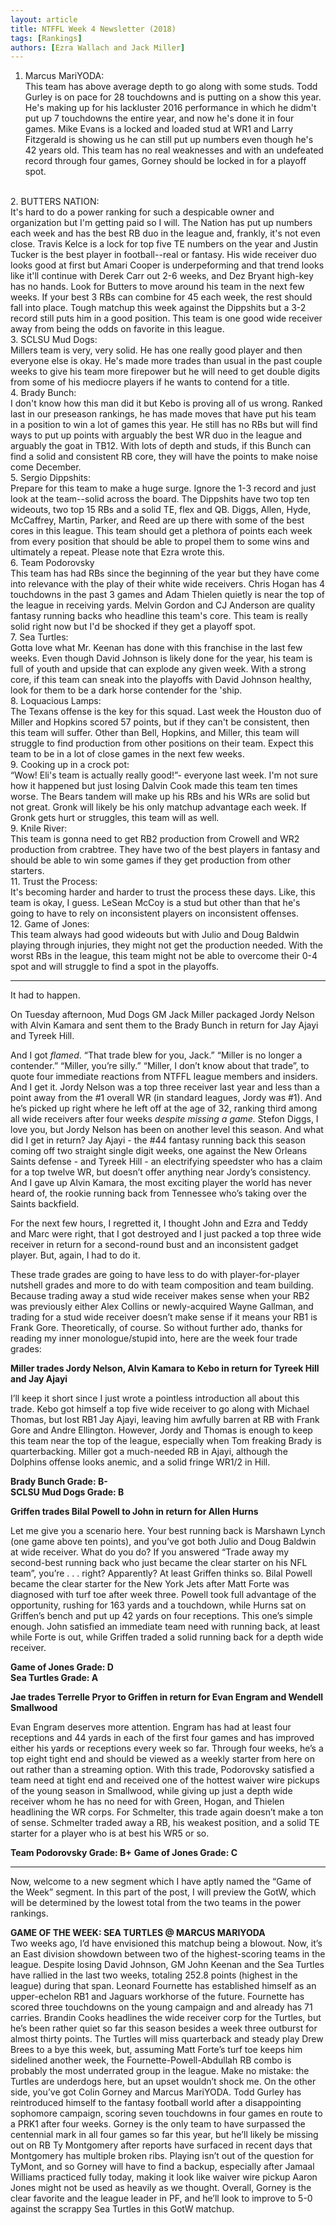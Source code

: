```yaml
---
layout: article
title: NTFFL Week 4 Newsletter (2018)
tags: [Rankings]
authors: [Ezra Wallach and Jack Miller]
---
```


1. Marcus MariYODA:<br>
This team has above average depth to go along with some studs. Todd Gurley is on pace for 28 touchdowns and is putting on a show this year. He's making up for his lackluster 2016 performance in which he didm't put up 7 touchdowns the entire year, and now he's done it in four games. Mike Evans is a locked and loaded stud at WR1 and Larry Fitzgerald is showing us he can still put up numbers even though he's 42 years old. This team has no real weaknesses and with an undefeated record through four games, Gorney should be locked in for a playoff spot.
<br>
2. BUTTERS NATION:<br>
It's hard to do a power ranking for such a despicable owner and organization but I'm getting paid so I will. The Nation has put up numbers each week and has the best RB duo in the league and, frankly, it's not even close. Travis Kelce is a lock for top five TE numbers on the year and Justin Tucker is the best player in football--real or fantasy. His wide receiver duo looks good at first but Amari Cooper is underpeforming and that trend looks like it'll continue with Derek Carr out 2-6 weeks, and Dez Bryant high-key has no hands. Look for Butters to move around his team in the next few weeks. If your best 3 RBs can combine for 45 each week, the rest should fall into place. Tough matchup this week against the Dippshits but a 3-2 record still puts him in a good position. This team is one good wide receiver away from being the odds on favorite in this league.
<br>
3. SCLSU Mud Dogs:<br>
Millers team is very, very solid. He has one really good player and then everyone else is okay. He's made more trades than usual in the past couple weeks to give his team more firepower but he will need to get double digits from some of his mediocre players if he wants to contend for a title.
<br>
4. Brady Bunch:<br>
I don't know how this man did it but Kebo is proving all of us wrong. Ranked last in our preseason rankings, he has made moves that have put his team in a position to win a lot of games this year. He still has no RBs but will find ways to put up points with arguably the best WR duo in the league and arguably the goat in TB12. With lots of depth and studs, if this Bunch can find a solid and consistent RB core, they will have the points to make noise come December.
<br>
5. Sergio Dippshits:<br>
Prepare for this team to make a huge surge. Ignore the 1-3 record and just look at the team--solid across the board. The Dippshits have two top ten wideouts, two top 15 RBs and a solid TE, flex and QB. Diggs, Allen, Hyde, McCaffrey, Martin, Parker, and Reed are up there with some of the best cores in this league. This team should get a plethora of points each week from every position that should be able to propel them to some wins and ultimately a repeat. Please note that Ezra wrote this.
<br>
6. Team Podorovsky<br>
This team has had RBs since the beginning of the year but they have come into relevance with the play of their white wide receivers. Chris Hogan has 4 touchdowns in the past 3 games and Adam Thielen quietly is near the top of the league in receiving yards. Melvin Gordon and CJ Anderson are quality fantasy running backs who headline this team's core. This team is really solid right now but I'd be shocked if they get a playoff spot.
<br>
7. Sea Turtles:<br>
Gotta love what Mr. Keenan has done with this franchise in the last few weeks. Even though David Johnson is likely done for the year, his team is full of youth and upside that can explode any given week. With a strong core, if this team can sneak into the playoffs with David Johnson healthy, look for them to be a dark horse contender for the 'ship.
<br>
8. Loquacious Lamps:<br>
The Texans offense is the key for this squad. Last week the Houston duo of Miller and Hopkins scored 57 points, but if they can't be consistent, then this team will suffer. Other than Bell, Hopkins, and Miller, this team will struggle to find production from other positions on their team. Expect this team to be in a lot of close games in the next few weeks.
<br>
9. Cooking up in a crock pot:<br>
“Wow! Eli's team is actually really good!”- everyone last week. I'm not sure how it happened but just losing Dalvin Cook made this team ten times worse. The Bears tandem will make up his RBs and his WRs are solid but not great. Gronk will likely be his only matchup advantage each week. If Gronk gets hurt or struggles, this team will as well.
<br>
9. Knile River:<br>
This team is gonna need to get RB2 production from Crowell and WR2 production from crabtree. They have two of the best players in fantasy and should be able to win some games if they get production from other starters.
<br>
11. Trust the Process:<br>
It's becoming harder and harder to trust the process these days. Like, this team is okay, I guess. LeSean McCoy is a stud but other than that he's going to have to rely on inconsistent players on inconsistent offenses.
<br>
12. Game of Jones:<br>
This team always had good wideouts but with Julio and Doug Baldwin playing through injuries, they might not get the production needed. With the worst RBs in the league, this team might not be able to overcome their 0-4 spot and will struggle to find a spot in the playoffs.

---

It had to happen.

On Tuesday afternoon, Mud Dogs GM Jack Miller packaged Jordy Nelson with Alvin Kamara and sent them to the Brady Bunch in return for Jay Ajayi and Tyreek Hill.

And I got *flamed*. “That trade blew for you, Jack.” “Miller is no longer a contender.” “Miller, you’re silly.” “Miller, I don’t know about that trade”, to quote four immediate reactions from NTFFL league members and insiders. And I get it. Jordy Nelson was a top three receiver last year and less than a point away from the #1 overall WR (in standard leagues, Jordy was #1). And he’s picked up right where he left off at the age of 32, ranking third among all wide receivers after four weeks *despite missing a game.* Stefon Diggs, I love you, but Jordy Nelson has been on another level this season. And what did I get in return? Jay Ajayi - the #44 fantasy running back this season coming off two straight single digit weeks, one against the New Orleans Saints defense - and Tyreek Hill - an electrifying speedster who has a claim for a top twelve WR, but doesn’t offer anything near Jordy’s consistency. And I gave up Alvin Kamara, the most exciting player the world has never heard of, the rookie running back from Tennessee who’s taking over the Saints backfield.

For the next few hours, I regretted it, I thought John and Ezra and Teddy and Marc were right, that I got destroyed and I just packed a top three wide receiver in return for a second-round bust and an inconsistent gadget player. But, again, I had to do it.

These trade grades are going to have less to do with player-for-player nutshell grades and more to do with team composition and team building. Because trading away a stud wide receiver makes sense when your RB2 was previously either Alex Collins or newly-acquired Wayne Gallman, and trading for a stud wide receiver doesn’t make sense if it means your RB1 is Frank Gore. Theoretically, of course. So without further ado, thanks for reading my inner monologue/stupid into, here are the week four trade grades:

**Miller trades Jordy Nelson, Alvin Kamara to Kebo in return for Tyreek Hill and Jay Ajayi**

I’ll keep it short since I just wrote a pointless introduction all about this trade. Kebo got himself a top five wide receiver to go along with Michael Thomas, but lost RB1 Jay Ajayi, leaving him awfully barren at RB with Frank Gore and Andre Ellington. However, Jordy and Thomas is enough to keep this team near the top of the league, especially when Tom freaking Brady is quarterbacking. Miller got a much-needed RB in Ajayi, although the Dolphins offense looks anemic, and a solid fringe WR1/2 in Hill.

**Brady Bunch Grade: B-**<br>
**SCLSU Mud Dogs Grade: B**

**Griffen trades Bilal Powell to John in return for Allen Hurns**

Let me give you a scenario here. Your best running back is Marshawn Lynch (one game above ten points), and you’ve got both Julio and Doug Baldwin at wide receiver. What do you do? If you answered “Trade away my second-best running back who just became the clear starter on his NFL team”, you’re . . . right? Apparently? At least Griffen thinks so. Bilal Powell became the clear starter for the New York Jets after Matt Forte was diagnosed with turf toe after week three. Powell took full advantage of the opportunity, rushing for 163 yards and a touchdown, while Hurns sat on Griffen’s bench and put up 42 yards on four receptions. This one’s simple enough. John satisfied an immediate team need with running back, at least while Forte is out, while Griffen traded a solid running back for a depth wide receiver.

**Game of Jones Grade: D**<br>
**Sea Turtles Grade: A**<br>

**Jae trades Terrelle Pryor to Griffen in return for Evan Engram and Wendell Smallwood**

Evan Engram deserves more attention. Engram has had at least four receptions and 44 yards in each of the first four games and has improved either his yards or receptions every week so far. Through four weeks, he’s a top eight tight end and should be viewed as a weekly starter from here on out rather than a streaming option. With this trade, Podorovsky satisfied a team need at tight end and received one of the hottest waiver wire pickups of the young season in Smallwood, while giving up just a depth wide receiver whom he has no need for with Green, Hogan, and Thielen headlining the WR corps. For Schmelter, this trade again doesn’t make a ton of sense. Schmelter traded away a RB, his weakest position, and a solid TE starter for a player who is at best his WR5 or so.

**Team Podorovsky Grade: B+**
**Game of Jones Grade: C**

---

Now, welcome to a new segment which I have aptly named the “Game of the Week” segment. In this part of the post, I will preview the GotW, which will be determined by the lowest total from the two teams in the power rankings.

**GAME OF THE WEEK: SEA TURTLES @ MARCUS MARIYODA**<br>
Two weeks ago, I’d have envisioned this matchup being a blowout. Now, it’s an East division showdown between two of the highest-scoring teams in the league. Despite losing David Johnson, GM John Keenan and the Sea Turtles have rallied in the last two weeks, totaling 252.8 points (highest in the league) during that span. Leonard Fournette has established himself as an upper-echelon RB1 and Jaguars workhorse of the future. Fournette has scored three touchdowns on the young campaign and and already has 71 carries. Brandin Cooks headlines the wide receiver corp for the Turtles, but he’s been rather quiet so far this season besides a week three outburst for almost thirty points. The Turtles will miss quarterback and steady play Drew Brees to a bye this week, but, assuming Matt Forte’s turf toe keeps him sidelined another week, the Fournette-Powell-Abdullah RB combo is probably the most underrated group in the league. Make no mistake: the Turtles are underdogs here, but an upset wouldn’t shock me. On the other side, you’ve got Colin Gorney and Marcus MariYODA. Todd Gurley has reintroduced himself to the fantasy football world after a disappointing sophomore campaign, scoring seven touchdowns in four games en route to a PRK1 after four weeks. Gorney is the only team to have surpassed the centennial mark in all four games so far this year, but he’ll likely be missing out on RB Ty Montgomery after reports have surfaced in recent days that Montgomery has multiple broken ribs. Playing isn’t out of the question for TyMont, and so Gorney will have to find a backup, especially after Jamaal Williams practiced fully today, making it look like waiver wire pickup Aaron Jones might not be used as heavily as we thought. Overall, Gorney is the clear favorite and the league leader in PF, and he’ll look to improve to 5-0 against the scrappy Sea Turtles in this GotW matchup.

